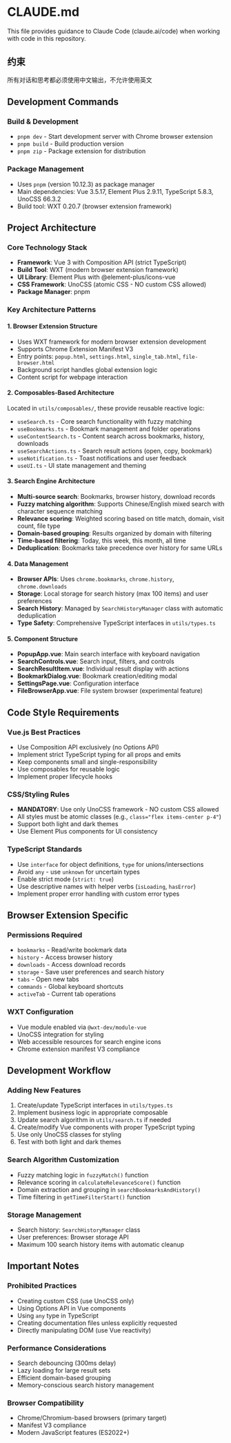 # CLAUDE.md

This file provides guidance to Claude Code (claude.ai/code) when working with code in this repository.

## 约束

所有对话和思考都必须使用中文输出，不允许使用英文

## Development Commands

### Build & Development

- `pnpm dev` - Start development server with Chrome browser extension
- `pnpm build` - Build production version
- `pnpm zip` - Package extension for distribution

### Package Management

- Uses `pnpm` (version 10.12.3) as package manager
- Main dependencies: Vue 3.5.17, Element Plus 2.9.11, TypeScript 5.8.3, UnoCSS 66.3.2
- Build tool: WXT 0.20.7 (browser extension framework)

## Project Architecture

### Core Technology Stack

- **Framework**: Vue 3 with Composition API (strict TypeScript)
- **Build Tool**: WXT (modern browser extension framework)
- **UI Library**: Element Plus with @element-plus/icons-vue
- **CSS Framework**: UnoCSS (atomic CSS - NO custom CSS allowed)
- **Package Manager**: pnpm

### Key Architecture Patterns

#### 1. Browser Extension Structure

- Uses WXT framework for modern browser extension development
- Supports Chrome Extension Manifest V3
- Entry points: `popup.html`, `settings.html`, `single_tab.html`, `file-browser.html`
- Background script handles global extension logic
- Content script for webpage interaction

#### 2. Composables-Based Architecture

Located in `utils/composables/`, these provide reusable reactive logic:

- `useSearch.ts` - Core search functionality with fuzzy matching
- `useBookmarks.ts` - Bookmark management and folder operations
- `useContentSearch.ts` - Content search across bookmarks, history, downloads
- `useSearchActions.ts` - Search result actions (open, copy, bookmark)
- `useNotification.ts` - Toast notifications and user feedback
- `useUI.ts` - UI state management and theming

#### 3. Search Engine Architecture

- **Multi-source search**: Bookmarks, browser history, download records
- **Fuzzy matching algorithm**: Supports Chinese/English mixed search with character sequence matching
- **Relevance scoring**: Weighted scoring based on title match, domain, visit count, file type
- **Domain-based grouping**: Results organized by domain with filtering
- **Time-based filtering**: Today, this week, this month, all time
- **Deduplication**: Bookmarks take precedence over history for same URLs

#### 4. Data Management

- **Browser APIs**: Uses `chrome.bookmarks`, `chrome.history`, `chrome.downloads`
- **Storage**: Local storage for search history (max 100 items) and user preferences
- **Search History**: Managed by `SearchHistoryManager` class with automatic deduplication
- **Type Safety**: Comprehensive TypeScript interfaces in `utils/types.ts`

#### 5. Component Structure

- **PopupApp.vue**: Main search interface with keyboard navigation
- **SearchControls.vue**: Search input, filters, and controls
- **SearchResultItem.vue**: Individual result display with actions
- **BookmarkDialog.vue**: Bookmark creation/editing modal
- **SettingsPage.vue**: Configuration interface
- **FileBrowserApp.vue**: File system browser (experimental feature)

## Code Style Requirements

### Vue.js Best Practices

- Use Composition API exclusively (no Options API)
- Implement strict TypeScript typing for all props and emits
- Keep components small and single-responsibility
- Use composables for reusable logic
- Implement proper lifecycle hooks

### CSS/Styling Rules

- **MANDATORY**: Use only UnoCSS framework - NO custom CSS allowed
- All styles must be atomic classes (e.g., `class="flex items-center p-4"`)
- Support both light and dark themes
- Use Element Plus components for UI consistency

### TypeScript Standards

- Use `interface` for object definitions, `type` for unions/intersections
- Avoid `any` - use `unknown` for uncertain types
- Enable strict mode (`strict: true`)
- Use descriptive names with helper verbs (`isLoading`, `hasError`)
- Implement proper error handling with custom error types

## Browser Extension Specific

### Permissions Required

- `bookmarks` - Read/write bookmark data
- `history` - Access browser history
- `downloads` - Access download records
- `storage` - Save user preferences and search history
- `tabs` - Open new tabs
- `commands` - Global keyboard shortcuts
- `activeTab` - Current tab operations

### WXT Configuration

- Vue module enabled via `@wxt-dev/module-vue`
- UnoCSS integration for styling
- Web accessible resources for search engine icons
- Chrome extension manifest V3 compliance

## Development Workflow

### Adding New Features

1. Create/update TypeScript interfaces in `utils/types.ts`
2. Implement business logic in appropriate composable
3. Update search algorithm in `utils/search.ts` if needed
4. Create/modify Vue components with proper TypeScript typing
5. Use only UnoCSS classes for styling
6. Test with both light and dark themes

### Search Algorithm Customization

- Fuzzy matching logic in `fuzzyMatch()` function
- Relevance scoring in `calculateRelevanceScore()` function
- Domain extraction and grouping in `searchBookmarksAndHistory()`
- Time filtering in `getTimeFilterStart()` function

### Storage Management

- Search history: `SearchHistoryManager` class
- User preferences: Browser storage API
- Maximum 100 search history items with automatic cleanup

## Important Notes

### Prohibited Practices

- Creating custom CSS (use UnoCSS only)
- Using Options API in Vue components
- Using `any` type in TypeScript
- Creating documentation files unless explicitly requested
- Directly manipulating DOM (use Vue reactivity)

### Performance Considerations

- Search debouncing (300ms delay)
- Lazy loading for large result sets
- Efficient domain-based grouping
- Memory-conscious search history management

### Browser Compatibility

- Chrome/Chromium-based browsers (primary target)
- Manifest V3 compliance
- Modern JavaScript features (ES2022+)
